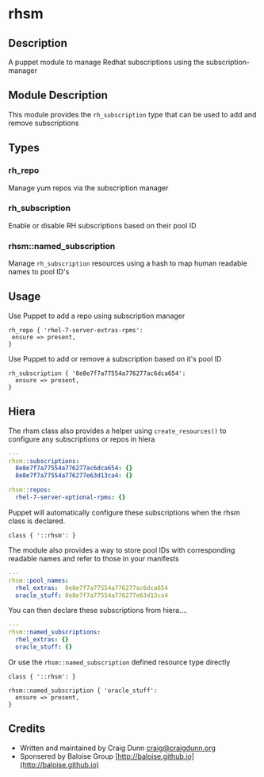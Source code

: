 # rhsm

## Description

A puppet module to manage Redhat subscriptions using the subscription-manager


## Module Description

This module provides the `rh_subscription` type that can be used to add and remove subscriptions

## Types

### rh_repo

Manage yum repos via the subscription manager

### rh_subscription

Enable or disable RH subscriptions based on their pool ID

### rhsm::named_subscription

Manage `rh_subscription` resources using a hash to map human readable names to pool ID's


## Usage

Use Puppet to add a repo using subscription manager

```puppet
rh_repo { 'rhel-7-server-extras-rpms':
 ensure => present,
}
```



Use Puppet to add or remove a subscription based on it's pool ID

```puppet
rh_subscription { '8e8e7f7a77554a776277ac6dca654':
  ensure => present,
}
```
## Hiera

The rhsm class also provides a helper using `create_resources()` to configure any subscriptions or repos in hiera

```yaml
---
rhsm::subscriptions:
  8e8e7f7a77554a776277ac6dca654: {}
  8e8e7f7a77554a776277e63d13ca4: {}

rhsm::repos:
  rhel-7-server-optional-rpms: {}

```



Puppet will automatically configure these subscriptions when the rhsm class is declared.

```puppet
class { '::rhsm': }
```

The module also provides a way to store pool IDs with corresponding readable names and refer to those in your manifests
```yaml
---
rhsm::pool_names:
  rhel_extras:  8e8e7f7a77554a776277ac6dca654
  oracle_stuff: 8e8e7f7a77554a776277e63d13ca4
```
You can then declare these subscriptions from hiera....

```yaml
---
rhsm::named_subscriptions:
  rhel_extras: {}
  oracle_stuff: {}
```

Or use the `rhsm::named_subscription` defined resource type directly

```puppet
class { '::rhsm': }

rhsm::named_subscription { 'oracle_stuff':
  ensure => present,
}
```
## Credits

* Written and maintained by Craig Dunn <craig@craigdunn.org>
* Sponsered by Baloise Group [http://baloise.github.io](http://baloise.github.io)

